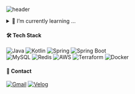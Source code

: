 ![header](https://capsule-render.vercel.app/api?type=waving&color=timeGradient&text=%20%20Hi%20there,%20I'm%20Injun%20👋&animation=twinkling&fontSize=35&fontAlignY=35&fontAlign=80&height=125)
<!--![header](https://capsule-render.vercel.app/api?type=wave&color=auto&height=100&section=header&text=Injun's%20Github&fontSize=20)-->
<!--
**dlswns2480/dlswns2480** is a ✨ _special_ ✨ repository because its `README.md` (this file) appears on your GitHub profile.
### Hi there 👋

![header](https://capsule-render.vercel.app/api?type=waving&color=timeGradient&text=Welcome%20to%20Injun's%20GitHub%20👋&animation=twinkling&fontSize=35&fontAlignY=40&fontAlign=70&height=250)

Here are some ideas to get you started:

- 🔭 I’m currently working on ...
- 🌱 I’m currently learning ...
- 👯 I’m looking to collaborate on ...
- 🤔 I’m looking for help with ...
- 💬 Ask me about ...
- 📫 How to reach me: ...
- 😄 Pronouns: ...
- ⚡ Fun fact: ...
-->

<details>
<summary>
  🌱 I’m currently learning ...
</summary>
   
</details>

#### 🛠️ Tech Stack

![Java](https://img.shields.io/badge/Java-007396?style=flat-square&logo=java&logoColor=white)
![Kotlin](https://img.shields.io/badge/Kotlin-7F52FF?style=flat-square&logo=kotlin&logoColor=white)
![Spring](https://img.shields.io/badge/Spring-6DB33F?style=flat-square&logo=spring&logoColor=white)
![Spring Boot](https://img.shields.io/badge/Spring%20Boot-6DB33F?style=flat-square&logo=springboot&logoColor=white)
<br>
![MySQL](https://img.shields.io/badge/MySQL-4479A1?style=flat-square&logo=mysql&logoColor=white)
![Redis](https://img.shields.io/badge/Redis-DC382D?style=flat-square&logo=redis&logoColor=white)
![AWS](https://img.shields.io/badge/AWS-232F3E?style=flat-square&logo=amazonaws&logoColor=white)
![Terraform](https://img.shields.io/badge/Terraform-7B42BC?style=flat-square&logo=terraform&logoColor=white)
![Docker](https://img.shields.io/badge/Docker-2496ED?style=flat-square&logo=docker&logoColor=white)

#### 🔗 Contact

<a href="mailto:dlswns661035@gmail.com"><img src="https://img.shields.io/badge/Gmail-EA4335?style=flat-square&logo=gmail&logoColor=white" alt="Gmail"></a>
<a href="https://velog.io/@dlswns2480/posts" target="_blank"><img src="https://img.shields.io/badge/Velog-20C997?style=flat-square&logo=velog&logoColor=white" alt="Velog"></a>

<div>
<br>
<br>




